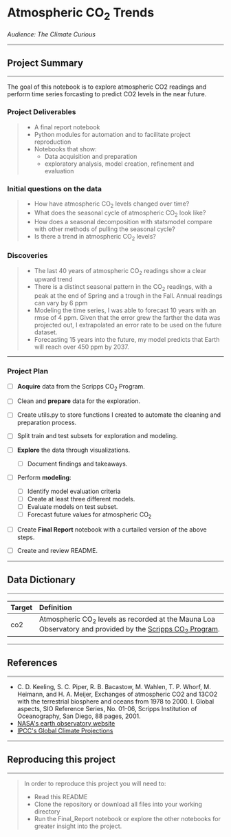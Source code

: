 # Atmospheric CO<sub>2</sub> Trends
*Audience: The Climate Curious*


<hr style="background-color:silver;height:3px;" />

## Project Summary
<hr style="background-color:silver;height:3px;" />
The goal of this notebook is to explore atmospheric CO2 readings and perform time series forcasting to predict CO2 levels in the near future.

### Project Deliverables
> - A final report notebook
> - Python modules for automation and to facilitate project reproduction
> - Notebooks that show:
>   - Data acquisition and preparation 
>   - exploratory analysis, model creation, refinement and evaluation

### Initial questions on the data

>  - How have atmospheric CO$_2$ levels changed over time?
>  - What does the seasonal cycle of atmospheric CO$_2$ look like?
>  - How does a seasonal decomposition with statsmodel compare with other methods of pulling the seasonal cycle?
>  - Is there a trend in atmospheric CO$_2$ levels?

### Discoveries
> - The last 40 years of atmospheric CO$_2$ readings show a clear upward trend
> - There is a distinct seasonal pattern in the CO$_2$ readings, with a peak at the end of Spring and a trough in the Fall.  Annual readings can vary by 6 ppm
> - Modeling the time series, I was able to forecast 10 years with an rmse of 4 ppm.  Given that the error grew the farther the data was projected out, I extrapolated an error rate to be used on the future dataset.
> - Forecasting 15 years into the future, my model predicts that Earth will reach over 450 ppm by 2037.

---
### Project Plan 

- [ ] **Acquire** data from the Scripps CO$_2$ Program. 
- [ ] Clean and **prepare** data for the exploration. 
- [ ] Create utils.py to store functions I created to automate the cleaning and preparation process. 
- [ ] Split train and test subsets for exploration and modeling.
- [ ] **Explore** the data through visualizations.
    - [ ] Document findings and takeaways.
- [ ] Perform **modeling**:
   - [ ] Identify model evaluation criteria
   - [ ] Create at least three different models.
   - [ ] Evaluate models on test subset.
   - [ ] Forecast future values for atmospheric CO$_2$
- [ ] Create **Final Report** notebook with a curtailed version of the above steps.
- [ ] Create and review README. 


<hr style="background-color:silver;height:3px;" />

## Data Dictionary
<hr style="background-color:silver;height:3px;" />

|Target|Definition|
|:-------|:----------|
| co2 | Atmospheric CO$_2$ levels as recorded at the Mauna Loa Observatory and provided by the [Scripps CO$_2$ Program](https://scrippsco2.ucsd.edu/data/atmospheric_co2/mlo.html).|

<hr style="background-color:silver;height:3px;" />

## References
<hr style="background-color:silver;height:3px;" />

- C. D. Keeling, S. C. Piper, R. B. Bacastow, M. Wahlen, T. P. Whorf, M. Heimann, and H. A. Meijer, Exchanges of atmospheric CO2 and 13CO2 with the terrestrial biosphere and oceans from 1978 to 2000. I. Global aspects, SIO Reference Series, No. 01-06, Scripps Institution of Oceanography, San Diego, 88 pages, 2001.
- [NASA's earth observatory website](https://earthobservatory.nasa.gov/world-of-change/global-temperatures)
- [IPCC's Global Climate Projections](https://www.ipcc.ch/site/assets/uploads/2018/02/ar4-wg1-chapter10-1.pdf)

<hr style="background-color:silver;height:3px;" />

## Reproducing this project
<hr style="background-color:silver;height:3px;" />

> In order to reproduce this project you will need to:
> - Read this README
> - Clone the repository or download all files into your working directory
> - Run the Final_Report notebook or explore the other notebooks for greater insight into the project.

